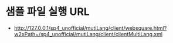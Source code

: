 # 샘플 파일 실행 URL
* http://127.0.0.1/sp4_unofficial/mutiLang/client/websquare.html?w2xPath=/sp4_unofficial/mutiLang/client/clientMultiLang.xml
